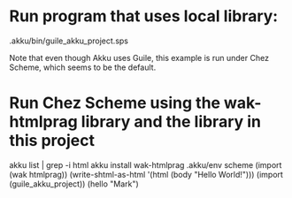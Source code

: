 # Run program that uses local library:

.akku/bin/guile_akku_project.sps

Note that even though Akku uses Guile, this example is run under Chez Scheme, which seems to be the default.

# Run Chez Scheme using the wak-htmlprag library and the library in this project

akku list | grep -i html
akku install wak-htmlprag
.akku/env
scheme
(import (wak htmlprag))
(write-shtml-as-html '(html (body "Hello World!")))
(import (guile_akku_project))
(hello "Mark")
